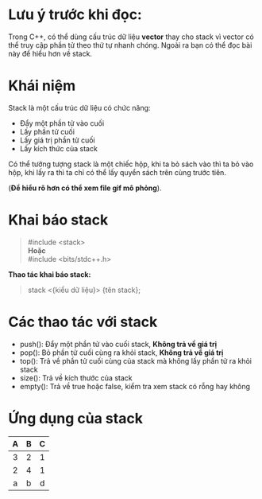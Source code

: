 # Lưu ý trước khi đọc:

Trong C++, có thể dùng cấu trúc dữ liệu **vector** thay cho stack vì vector có thể truy cập phần tử theo thứ tự nhanh chóng. Ngoài ra bạn có thể đọc bài này để hiểu hơn về stack.

# Khái niệm
Stack là một cấu trúc dữ liệu có chức năng:
- Đẩy một phần tử vào cuối
- Lấy phần tử cuối
- Lấy giá trị phần tử cuối
- Lấy kích thức của stack

Có thể tưởng tượng stack là một chiếc hộp, khi ta bỏ sách vào thì ta bỏ vào hộp, khi lấy ra thì ta chỉ có thể lấy quyển sách trên cùng trước tiên.

(**Để hiểu rõ hơn có thể xem file gif mô phỏng**).

# Khai báo stack

> #include \<stack>  
**Hoặc**  
> #include \<bits/stdc++.h>

**Thao tác khai báo stack:**  

> stack <{kiểu dữ liệu}> {tên stack};

# Các thao tác với stack

- push(): Đẩy một phần tử vào cuối stack, **Không trả về giá trị**
- pop(): Bỏ phần tử cuối cùng ra khỏi stack, **Không trả về giá trị**
- top(): Trả về phần tử cuối cùng của stack mà không lấy phần tử ra khỏi stack
- size(): Trả về kích thước của stack
- empty(): Trả về true hoặc false, kiểm tra xem stack có rỗng hay không

# Ứng dụng của stack



 
|       A       |      B        | C     |
| :------------:|:-------------:|:-----:|
|    3          |        2      |  1    |
|     2         |        4      |   1   |
|     a         | b             |    d  |
